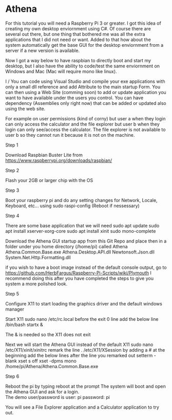 # Athena

For this tutorial you will need a Raspberry Pi 3 or greater.
I got this idea of creating my own desktop enviornment using C#.  Of course there are several out there, but one thing that bothered me was all the extra applications that I did not need or want. Added to that how about the system automatically get the base GUI for the desktop enviornment from a server if a new version is available.  

Now I got a way below to have raspbian to directly boot and start my desktop, but I also have the ability to code/test the same enviornment on Windows and Mac (Mac will require mono like linux).

I / You can code using Visual Studio and compile your exe applications with only a small dll reference and add Attribute to the main startup Form.  You can then using a Web Site (comming soon) to add or update application you want to have available under the users you control.  You can have dependency (Assemblies only right now) that can be added or updated also using the web site.

For example on user permissions (kind of corny) but user a when they login can only access the calculator and the file explorer but user b when they login can only see/access the calculator.  The file explorer is not available to user b so they cannot run it because it is not on the machine.


Step 1

Download Raspbian Buster Lite from https://www.raspberrypi.org/downloads/raspbian/

Step 2 

Flash your 2GB or larger chip with the OS

Step 3

Boot your raspberry pi and do any setting changes for Network, Locale, Keyboard, etc... using sudo raspi-config
(Reboot if nessessary)

Step 4

There are some base application that we will need
sudo apt update
sudo apt install xserver-xorg-core
sudo apt install xinit
sudo mono-complete

Download the Athena GUI startup app from this Git Repo and place then in a folder under you home directory (/home/pi) called Athena
Athena.Common.Base.exe
Athena.Desktop.API.dll
Newtonsoft.Json.dll
System.Net.Http.Formatting.dll


if you wish to have a boot image instead of the default console output, go to https://github.com/HerbFargus/Raspberry-Pi-Scripts/wiki/Plymouth
I recommend doing this after you have completed the steps to give you system a more polished look.

Step 5

Configure X11 to start loading the graphics driver and the default windows manager

Start X11
sudo nano /etc/rc.local
before the exit 0 line add the below line
/bin/bash startx &

The & is needed so the X11 does not exit

Next we will start the Athena GUI instead of the default X11
sudo nano /etc/X11/xinit/xinitrc
remark the line . /etc/X11/XSession by adding a # at the beginning
add the below lines after the line you remarked out
setterm -blank
xset s off
xset -dpms
mono /home/pi/Athena/Athena.Common.Base.exe

Step 6 

Reboot the pi by typing reboot at the prompt
The system will boot and open the Athena GUI and ask for a login.  
The demo user/password is
user: pi
password: pi

You will see a File Explorer application and a Calculator application to try out.



